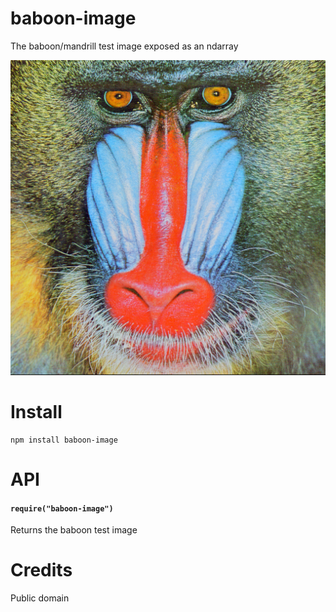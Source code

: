 baboon-image
============
The baboon/mandrill test image exposed as an ndarray

<img src="baboon.png">

# Install

```
npm install baboon-image
```

# API

#### `require("baboon-image")`
Returns the baboon test image

# Credits
Public domain